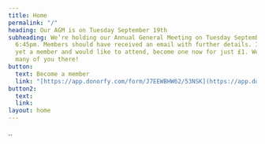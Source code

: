 ```yaml
---
title: Home
permalink: "/"
heading: Our AGM is on Tuesday September 19th
subheading: We’re holding our Annual General Meeting on Tuesday September 19th at
  6:45pm. Members should have received an email with further details. If you’re not
  yet a member and would like to attend, become one now for just £1. We hope to see
  many of you there!
button:
  text: Become a member
  link: "[https://app.donorfy.com/form/J7EEWBHW62/53NSK](https://app.donorfy.com/form/J7EEWBHW62/53NSK)"
button2:
  text: 
  link: 
layout: home
---
```


..
